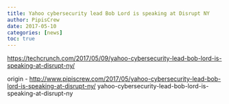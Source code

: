 ```yaml
---
title: Yahoo cybersecurity lead Bob Lord is speaking at Disrupt NY
author: PipisCrew
date: 2017-05-10
categories: [news]
toc: true
---
```


https://techcrunch.com/2017/05/09/yahoo-cybersecurity-lead-bob-lord-is-speaking-at-disrupt-ny/

origin - http://www.pipiscrew.com/2017/05/yahoo-cybersecurity-lead-bob-lord-is-speaking-at-disrupt-ny/ yahoo-cybersecurity-lead-bob-lord-is-speaking-at-disrupt-ny